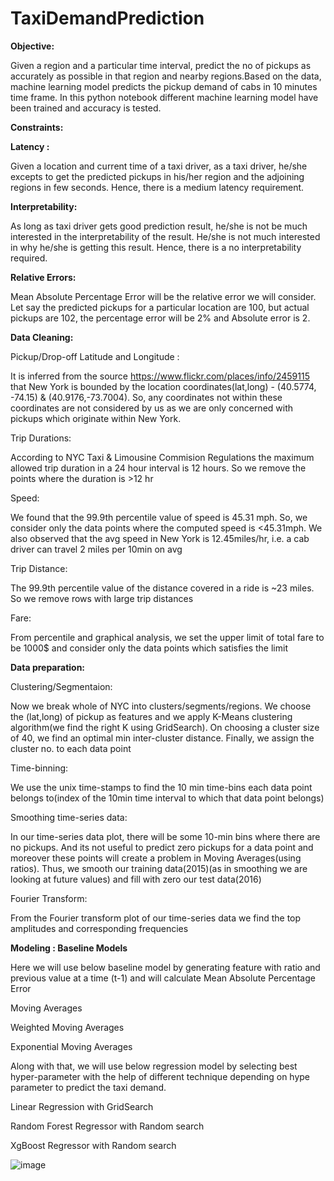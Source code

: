 # TaxiDemandPrediction

**Objective:**

Given a region and a particular time interval, predict the no of pickups as accurately as possible in that region and nearby regions.Based on the data, machine learning model predicts the pickup demand of cabs in 10 minutes time frame. In this python notebook different machine learning model have been trained and accuracy is tested.

**Constraints:**

**Latency :**

Given a location and current time of a taxi driver, as a taxi driver, he/she excepts to get the predicted pickups in his/her region and the adjoining regions in few seconds. Hence, there is a medium latency requirement.

**Interpretability:**

As long as taxi driver gets good prediction result, he/she is not be much interested in the interpretability of the result. He/she is not much interested in why he/she is getting this result. Hence, there is a no interpretability required.

**Relative Errors:**

Mean Absolute Percentage Error will be the relative error we will consider. Let say the predicted pickups for a particular location are 100, but actual pickups are 102, the percentage error will be 2% and Absolute error is 2.

**Data Cleaning:**

Pickup/Drop-off Latitude and Longitude :

It is inferred from the source https://www.flickr.com/places/info/2459115 that New York is bounded by the location coordinates(lat,long) - (40.5774, -74.15) & (40.9176,-73.7004). So, any coordinates not within these coordinates are not considered by us as we are only concerned with pickups which originate within New York.

Trip Durations:

According to NYC Taxi & Limousine Commision Regulations the maximum allowed trip duration in a 24 hour interval is 12 hours. So we remove the points where the duration is >12 hr

Speed:

We found that the 99.9th percentile value of speed is 45.31 mph. So, we consider only the data points where the computed speed is <45.31mph. We also observed that the avg speed in New York is 12.45miles/hr, i.e. a cab driver can travel 2 miles per 10min on avg

Trip Distance:

The 99.9th percentile value of the distance covered in a ride is ~23 miles. So we remove rows with large trip distances

Fare:

From percentile and graphical analysis, we set the upper limit of total fare to be 1000$ and consider only the data points which satisfies the limit

**Data preparation:**

Clustering/Segmentaion:

Now we break whole of NYC into clusters/segments/regions. We choose the (lat,long) of pickup as features and we apply K-Means clustering algorithm(we find the right K using GridSearch). On choosing a cluster size of 40, we find an optimal min inter-cluster distance. Finally, we assign the cluster no. to each data point

Time-binning:

We use the unix time-stamps to find the 10 min time-bins each data point belongs to(index of the 10min time interval to which that data point belongs)

Smoothing time-series data:

In our time-series data plot, there will be some 10-min bins where there are no pickups. And its not useful to predict zero pickups for a data point and moreover these points will create a problem in Moving Averages(using ratios). Thus, we smooth our training data(2015)(as in smoothing we are looking at future values) and fill with zero our test data(2016)

Fourier Transform:

From the Fourier transform plot of our time-series data we find the top amplitudes and corresponding frequencies


**Modeling : Baseline Models**

Here we will use below baseline model by generating feature with ratio and previous value at a time (t-1) and will calculate Mean Absolute Percentage Error

Moving Averages

Weighted Moving Averages

Exponential Moving Averages

Along with that, we will use below regression model by selecting best hyper-parameter with the help of different technique depending on hype parameter to predict the taxi demand.

Linear Regression with GridSearch

Random Forest Regressor with Random search

XgBoost Regressor with Random search

![image](https://user-images.githubusercontent.com/69585165/125415353-905b7609-be93-4070-86ff-db3e5379ec85.png)
